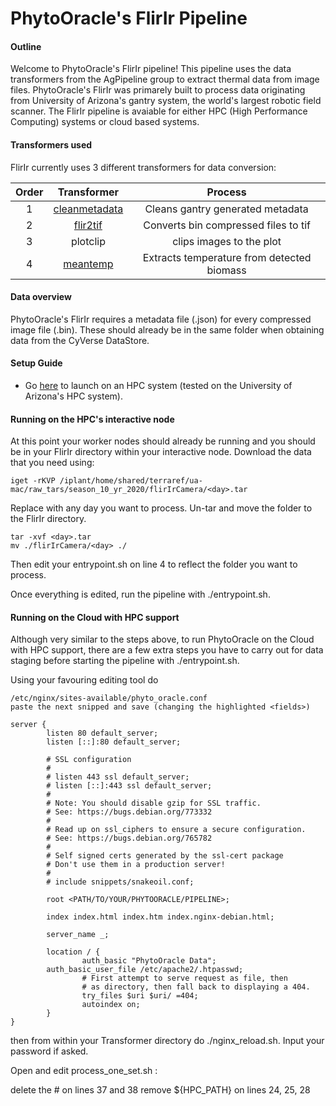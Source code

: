 # PhytoOracle's FlirIr Pipeline

#### Outline

Welcome to PhytoOracle's FlirIr pipeline! This pipeline uses the data transformers from the AgPipeline group to extract thermal data from image files. PhytoOracle's FlirIr was primarely built to process data originating from University of Arizona's gantry system, the world's largest robotic field scanner. The FlirIr pipeline is avaiable for either HPC (High Performance Computing) systems or cloud based systems.

#### Transformers used

FlirIr currently uses 3 different transformers for data conversion:

|Order|Transformer|Process
|:-:|:-:|:-:|
1|[cleanmetadata](https://github.com/AgPipeline/moving-transformer-cleanmetadata)|Cleans gantry generated metadata|
2|[flir2tif](https://github.com/AgPipeline/moving-transformer-flir2tif)|Converts bin compressed files to tif|
3|plotclip|clips images to the plot|
4|[meantemp](https://github.com/AgPipeline/moving-transformer-meantemp)|Extracts temperature from detected biomass|

#### Data overview

PhytoOracle's FlirIr requires a metadata file (<metadata>.json) for every compressed image file (<image>.bin). These should already be in the same folder when obtaining data from the CyVerse DataStore.

#### Setup Guide

+ Go [here](https://github.com/uacic/PhytoOracle/blob/alpha/HPC_Install.md) to launch on an HPC system (tested on the University of Arizona's HPC system).

#### Running on the HPC's interactive node

At this point your worker nodes should already be running and you should be in your FlirIr directory within your interactive node. Download the data that you need using:

```
iget -rKVP /iplant/home/shared/terraref/ua-mac/raw_tars/season_10_yr_2020/flirIrCamera/<day>.tar
```

Replace <day> with any day you want to process. Un-tar and move the folder to the FlirIr directory.

```
tar -xvf <day>.tar
mv ./flirIrCamera/<day> ./
```

Then edit your entrypoint.sh on line 4 to reflect the <day> folder you want to process.

Once everything is edited, run the pipeline with ./entrypoint.sh.

#### Running on the Cloud with HPC support

Although very similar to the steps above, to run PhytoOracle on the Cloud with HPC support, there are a few extra steps you have to carry out for data staging before starting the pipeline with ./entrypoint.sh.

Using your favouring editing tool do

```
/etc/nginx/sites-available/phyto_oracle.conf
paste the next snipped and save (changing the highlighted <fields>)

server {
        listen 80 default_server;
        listen [::]:80 default_server;

        # SSL configuration
        #
        # listen 443 ssl default_server;
        # listen [::]:443 ssl default_server;
        #
        # Note: You should disable gzip for SSL traffic.
        # See: https://bugs.debian.org/773332
        #
        # Read up on ssl_ciphers to ensure a secure configuration.
        # See: https://bugs.debian.org/765782
        #
        # Self signed certs generated by the ssl-cert package
        # Don't use them in a production server!
        #
        # include snippets/snakeoil.conf;

        root <PATH/TO/YOUR/PHYTOORACLE/PIPELINE>;

        index index.html index.htm index.nginx-debian.html;

        server_name _;

        location / {
                auth_basic "PhytoOracle Data";
        auth_basic_user_file /etc/apache2/.htpasswd;
                # First attempt to serve request as file, then
                # as directory, then fall back to displaying a 404.
                try_files $uri $uri/ =404;
                autoindex on;
        }
}
```

then from within your Transformer directory do ./nginx_reload.sh. Input your password if asked.

Open and edit process_one_set.sh :

delete the # on lines 37 and 38
remove ${HPC_PATH} on lines 24, 25, 28

